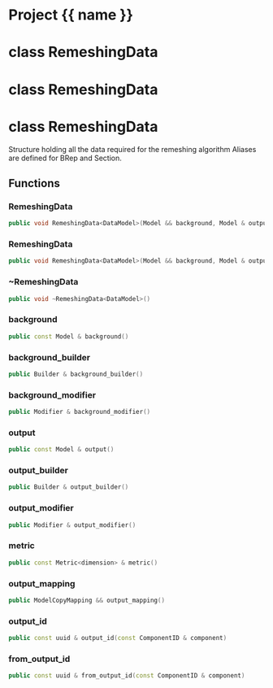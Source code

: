 <script setup>
import {useRoute} from 'vitepress'
const {path} = useRoute()
const tokens = path.split('/')
const words = tokens[2].split('-');
for (let i = 0; i < words.length; i++) {
    words[i] = words[i].charAt(0).toUpperCase() + words[i].slice(1);
    words[i] = words[i].replace('geode', 'Geode')
}
const name = words.join('-');
</script>
# Project {{ name }}

# class RemeshingData


# class RemeshingData


# class RemeshingData


 Structure holding all the data required for the remeshing algorithm Aliases are defined for BRep and Section.



## Functions

### RemeshingData

```cpp
public void RemeshingData<DataModel>(Model && background, Model & output, const Metric<dimension> & metric)
```


### RemeshingData

```cpp
public void RemeshingData<DataModel>(Model && background, Model & output, const Metric<dimension> & metric, const absl::flat_hash_map<ComponentType, std::vector<uuid> > & components_to_remesh)
```


### ~RemeshingData

```cpp
public void ~RemeshingData<DataModel>()
```


### background

```cpp
public const Model & background()
```


### background_builder

```cpp
public Builder & background_builder()
```


### background_modifier

```cpp
public Modifier & background_modifier()
```


### output

```cpp
public const Model & output()
```


### output_builder

```cpp
public Builder & output_builder()
```


### output_modifier

```cpp
public Modifier & output_modifier()
```


### metric

```cpp
public const Metric<dimension> & metric()
```


### output_mapping

```cpp
public ModelCopyMapping && output_mapping()
```


### output_id

```cpp
public const uuid & output_id(const ComponentID & component)
```


### from_output_id

```cpp
public const uuid & from_output_id(const ComponentID & component)
```





